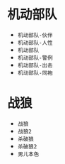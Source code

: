 # 机动部队
* `机动部队-伙伴`
* `机动部队-人性`
* `机动部队`
* `机动部队-警例`
* `机动部队-出击`
* `机动部队-同袍`

# 战狼
* `战狼`
* `战狼2`
* `杀破狼`
* `杀破狼2`
* `男儿本色`